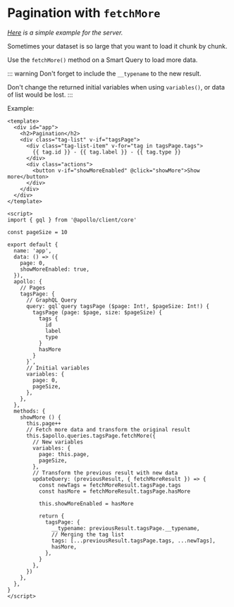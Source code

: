 # Pagination with `fetchMore`

*[Here](https://github.com/Akryum/apollo-server-example/blob/master/schema.js#L21) is a simple example for the server.*

Sometimes
 your dataset is so large that you want to load it chunk by chunk.

Use the `fetchMore()` method on a Smart Query to load more data.

::: warning
Don't forget to include the `__typename` to the new result.

Don't change the returned initial variables when using `variables()`, or data of list would be lost.
:::

Example:

```vue
<template>
  <div id="app">
    <h2>Pagination</h2>
    <div class="tag-list" v-if="tagsPage">
      <div class="tag-list-item" v-for="tag in tagsPage.tags">
        {{ tag.id }} - {{ tag.label }} - {{ tag.type }}
      </div>
      <div class="actions">
        <button v-if="showMoreEnabled" @click="showMore">Show more</button>
      </div>
    </div>
  </div>
</template>

<script>
import { gql } from '@apollo/client/core'

const pageSize = 10

export default {
  name: 'app',
  data: () => ({
    page: 0,
    showMoreEnabled: true,
  }),
  apollo: {
    // Pages
    tagsPage: {
      // GraphQL Query
      query: gql`query tagsPage ($page: Int!, $pageSize: Int!) {
        tagsPage (page: $page, size: $pageSize) {
          tags {
            id
            label
            type
          }
          hasMore
        }
      }`,
      // Initial variables
      variables: {
        page: 0,
        pageSize,
      },
    },
  },
  methods: {
    showMore () {
      this.page++
      // Fetch more data and transform the original result
      this.$apollo.queries.tagsPage.fetchMore({
        // New variables
        variables: {
          page: this.page,
          pageSize,
        },
        // Transform the previous result with new data
        updateQuery: (previousResult, { fetchMoreResult }) => {
          const newTags = fetchMoreResult.tagsPage.tags
          const hasMore = fetchMoreResult.tagsPage.hasMore

          this.showMoreEnabled = hasMore

          return {
            tagsPage: {
              __typename: previousResult.tagsPage.__typename,
              // Merging the tag list
              tags: [...previousResult.tagsPage.tags, ...newTags],
              hasMore,
            },
          }
        },
      })
    },
  },
}
</script>
```
